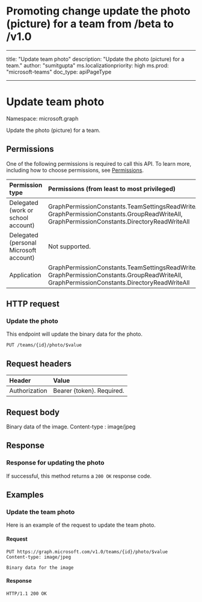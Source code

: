 # Promoting change update the photo (picture) for a team from /beta to /v1.0
---
title: "Update team photo"
description: "Update the photo (picture) for a team."
author: "sumitgupta"
ms.localizationpriority: high
ms.prod: "microsoft-teams"
doc_type: apiPageType

---

# Update team photo

Namespace: microsoft.graph

Update the photo (picture) for a team.

## Permissions

One of the following permissions is required to call this API. To learn more, including how to choose permissions, see [Permissions](/graph/permissions-reference).

|Permission type      | Permissions (from least to most privileged)              |
|:--------------------|:---------------------------------------------------------|
|Delegated (work or school account) | GraphPermissionConstants.TeamSettingsReadWriteAll, GraphPermissionConstants.GroupReadWriteAll, GraphPermissionConstants.DirectoryReadWriteAll |
|Delegated (personal Microsoft account) | Not supported.    |
|Application | GraphPermissionConstants.TeamSettingsReadWriteAll, GraphPermissionConstants.GroupReadWriteAll, GraphPermissionConstants.DirectoryReadWriteAll |


## HTTP request

### Update the photo

This endpoint will update the binary data for the photo.

<!-- {
  "blockType": "ignored"
}-->

```http
PUT /teams/{id}/photo/$value
```

## Request headers

| Header        | Value           |
|:--------------|:--------------  |
| Authorization | Bearer {token}. Required.  |

## Request body

Binary data of the image.
Content-type : image/jpeg

## Response

### Response for updating the photo

If successful, this method returns a `200 OK` response code.

## Examples

### Update the team photo

Here is an example of the request to update the team photo.

#### Request

<!-- {
  "blockType": "ignored",
  "name": "update_team_photo"
}-->
```http
PUT https://graph.microsoft.com/v1.0/teams/{id}/photo/$value
Content-type: image/jpeg

Binary data for the image
```

#### Response
```
HTTP/1.1 200 OK
```